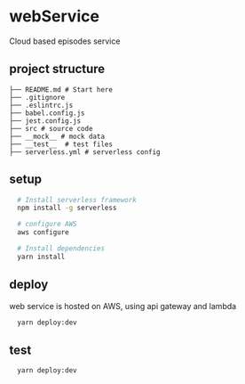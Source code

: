 # webService
Cloud based episodes service

## project structure

    ├── README.md # Start here
    ├── .gitignore
    ├── .eslintrc.js
    ├── babel.config.js
    ├── jest.config.js
    ├── src # source code
    ├── __mock__ # mock data
    ├── __test__  # test files
    ├── serverless.yml # serverless config

## setup
```bash
  # Install serverless framework
  npm install -g serverless

  # configure AWS
  aws configure

  # Install dependencies
  yarn install
```

## deploy
web service is hosted on AWS, using api gateway and lambda
```bash
  yarn deploy:dev
```

## test
```bash
  yarn deploy:dev
```